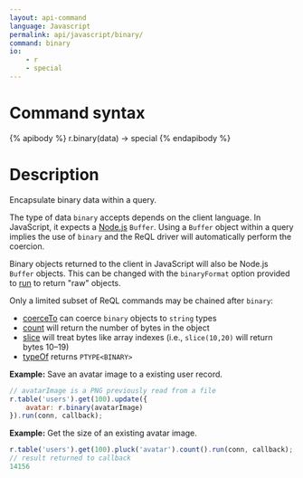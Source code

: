 ```yaml
---
layout: api-command
language: Javascript
permalink: api/javascript/binary/
command: binary
io:
    - r
    - special
---
```


# Command syntax #

{% apibody %}
r.binary(data) &rarr; special
{% endapibody %}

# Description #

Encapsulate binary data within a query.

The type of data `binary` accepts depends on the client language. In JavaScript, it expects a [Node.js](http://nodejs.org) `Buffer`. Using a `Buffer` object within a query implies the use of `binary` and the ReQL driver will automatically perform the coercion.

Binary objects returned to the client in JavaScript will also be Node.js `Buffer` objects. This can be changed with the `binaryFormat` option provided to [run](/api/javascript/run) to return "raw" objects.

Only a limited subset of ReQL commands may be chained after `binary`:

* [coerceTo](/api/javascript/coerce_to/) can coerce `binary` objects to `string` types
* [count](/api/javascript/count/) will return the number of bytes in the object
* [slice](/api/javascript/slice/) will treat bytes like array indexes (i.e., `slice(10,20)` will return bytes 10&ndash;19)
* [typeOf](/api/javascript/type_of) returns `PTYPE<BINARY>`

__Example:__ Save an avatar image to a existing user record.

```js
// avatarImage is a PNG previously read from a file
r.table('users').get(100).update({
	avatar: r.binary(avatarImage)
}).run(conn, callback);
```

__Example:__ Get the size of an existing avatar image.

```js
r.table('users').get(100).pluck('avatar').count().run(conn, callback);
// result returned to callback
14156
```
